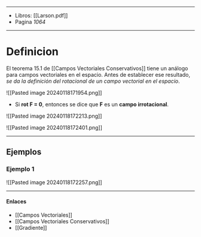 
---
- Libros: [[Larson.pdf]]
- Pagina *1064*
---
# Definicion

El teorema 15.1 de [[Campos Vectoriales Conservativos]] tiene un análogo para campos vectoriales en el espacio. Antes de establecer ese resultado, *se da la definición del rotacional de un campo vectorial en el espacio*.

![[Pasted image 20240118171954.png]]

- Si **rot F = 0**, entonces se dice que **F** es un **campo irrotacional**.

![[Pasted image 20240118172213.png]]

![[Pasted image 20240118172401.png]]


---
## Ejemplos
### Ejemplo 1

![[Pasted image 20240118172257.png]]

---

#### Enlaces
- [[Campos Vectoriales]]
- [[Campos Vectoriales Conservativos]]
- [[Gradiente]]